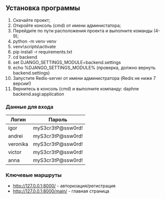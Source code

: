 ## Установка программы

1. Скачайте проект;
2. Откройте консоль (cmd) от имени администатора;
3. Перейдите по пути расположения проекта и выполните команды (4-9);
4. python -m venv venv
5. venv\scripts\activate
6. pip install -r requirements.txt
7. cd backend
8. set DJANGO_SETTINGS_MODULE=backend.settings
9. echo %DJANGO_SETTINGS_MODULE% (проверка, должно вернуть backend.settings)
10. Запустите Redis-server от имени администратора (Redis не ниже 7 версии!)
11. Вернитесь в консоль (cmd) и выполните компанду: daphne backend.asgi:application

### Данные для входа

| Логин    | Пароль  | 
|----------|---------|
| igor     | myS3cr3tP@ssw0rd! | 
| andrei   | myS3cr3tP@ssw0rd! | 
| veronika | myS3cr3tP@ssw0rd! | 
| victor   | myS3cr3tP@ssw0rd! | 
| anna     | myS3cr3tP@ssw0rd! | 


### Ключевые маршруты
- http://127.0.0.1:8000/ - авторизация/регистрация
- http://127.0.0.1:8000/main/ - главная страница